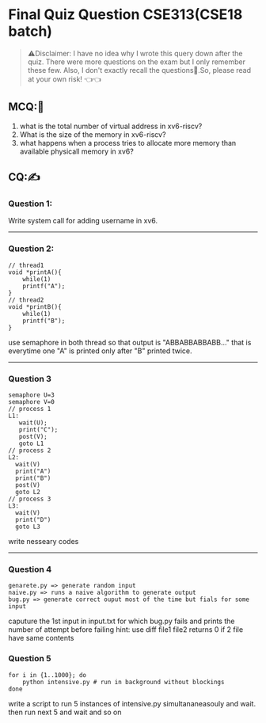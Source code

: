 # Final Quiz Question CSE313(CSE18 batch)

> ⚠️Disclaimer: I have no idea why I wrote this query down after the quiz. There were more questions on the exam but I only remember these few. Also, I don't exactly recall the questions🤔.So, please read at your  own risk! 👈👈

## MCQ:🤔
1) what is the total number of virtual address in xv6-riscv?
2) What is the size of the memory in xv6-riscv?
3) what happens when a process tries to allocate more memory than available physicall memory in xv6?

## CQ:✍
### Question 1: 

Write system call for adding username in xv6.

---
### Question 2:

```
// thread1 
void *printA(){
	while(1)
	printf("A");
}
// thread2
void *printB(){
	while(1)
	printf("B");
}
```
use semaphore in both thread so that output is "ABBABBABBABB..."
that is everytime one "A" is printed only after "B" printed twice.

---

### Question 3
```
semaphore U=3
semaphore V=0
// process 1
L1: 
   wait(U);
   print("C");
   post(V);
   goto L1
// process 2
L2:
  wait(V)
  print("A")
  print("B")
  post(V)
  goto L2
// process 3
L3:
  wait(V)
  print("D")
  goto L3
```
write nesseary codes

---

### Question 4
```
genarete.py => generate random input
naive.py => runs a naive algorithm to generate output
bug.py => generate correct ouput most of the time but fials for some input
```
caputure the 1st input in input.txt for which bug.py fails and prints the number of attempt before failing
hint: use diff file1 file2 returns 0 if 2 file have same contents

### Question 5
```
for i in {1..1000}; do
	python intensive.py # run in background without blockings
done
```
write a script to run 5 instances of intensive.py simultananeasouly and wait.
then run next 5 and wait and so on